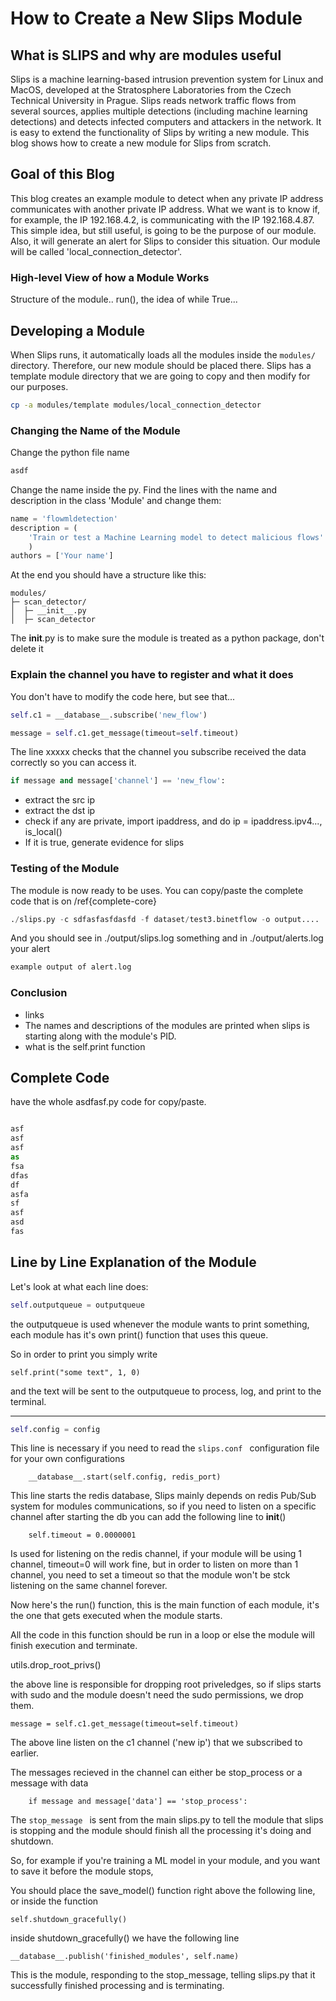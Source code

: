 # How to Create a New Slips Module



## What is SLIPS and why are modules useful
Slips is a machine learning-based intrusion prevention system for Linux and MacOS, developed at the Stratosphere Laboratories from the Czech Technical University in Prague. Slips reads network traffic flows from several sources, applies multiple detections (including machine learning detections) and detects infected computers and attackers in the network. It is easy to extend the functionality of Slips by writing a new module. This blog shows how to create a new module for Slips from scratch.

## Goal of this Blog
This blog creates an example module to detect when any private IP address communicates with another private IP address. What we want is to know if, for example, the IP 192.168.4.2, is communicating with the IP 192.168.4.87. This simple idea, but still useful, is going to be the purpose of our module. Also, it will generate an alert for Slips to consider this situation. Our module will be called 'local_connection_detector'.

### High-level View of how a Module Works
Structure of the module.. run(), the idea of while True...


## Developing a Module
When Slips runs, it automatically loads all the modules inside the ```modules/``` directory. Therefore, our new module should be placed there. Slips has a template module directory that we are going to copy and then modify for our purposes.

```bash
cp -a modules/template modules/local_connection_detector
```    

### Changing the Name of the Module
Change the python file name

```bash
asdf
```

Change the name inside the py. Find the lines with the name and description in the class 'Module' and change them:

```python
name = 'flowmldetection'
description = (
    'Train or test a Machine Learning model to detect malicious flows'
    )
authors = ['Your name']
```

At the end you should have a structure like this:
```
modules/
├─ scan_detector/
│  ├─ __init__.py
│  ├─ scan_detector
```

The __init__.py is to make sure the module is treated as a python package, don't delete it


### Explain the channel you have to register and what it does
You don't have to modify the code here, but see that...
```python
self.c1 = __database__.subscribe('new_flow')
```

```python
message = self.c1.get_message(timeout=self.timeout)
```

The line xxxxx checks that the channel you subscribe received the data correctly so you can access it.
```python
if message and message['channel'] == 'new_flow':
```

- extract the src ip
- extract the dst ip
- check if any are private, import ipaddress, and do ip = ipaddress.ipv4..., is_local()
- If it is true, generate evidence for slips


### Testing of the Module
The module is now ready to be uses. You can copy/paste the complete code that is on /ref{complete-core}

```python
./slips.py -c sdfasfasfdasfd -f dataset/test3.binetflow -o output....
```
And you should see in ./output/slips.log something and in ./output/alerts.log your alert

```bash
example output of alert.log
```


### Conclusion
-  links
- The names and descriptions of the modules are printed when slips is starting along with the module's PID.
- what is the self.print function

## Complete Code
have the whole asdfasf.py code for copy/paste.

```python

asf
asf
asf
as
fsa
dfas
df
asfa
sf
asf
asd
fas

```


## Line by Line Explanation of the Module

Let's look at what each line does:

```python
self.outputqueue = outputqueue
```

the outputqueue is used whenever the module wants to print something,
each module has it's own print() function that uses this queue.

So in order to print you simply write

    self.print("some text", 1, 0)

and the text will be sent to the outputqueue to process, log, and print to the terminal.

---

```python
self.config = config
```

This line is necessary if you need to read the ```slips.conf ``` configuration file for your own configurations

        __database__.start(self.config, redis_port)

This line starts the redis database, Slips mainly depends on redis Pub/Sub system for modules communications, 
so if you need to listen on a specific channel after starting the db you can add the following line to __init__()




        self.timeout = 0.0000001

Is used for listening on the redis channel, if your module will be using 1 channel, timeout=0 will work fine, but in order to 
listen on more than 1 channel, you need to set a timeout so that the module won't be stck listening on the same channel forever.


Now here's the run() function, this is the main function of each module, it's the one that gets executed when the module starts.

All the code in this function should be run in a loop or else the module will finish execution and terminate.



utils.drop_root_privs()

the above line is responsible for dropping root priveledges, so if slips starts with sudo and the module doesn't need the sudo permissions, we drop them.




    message = self.c1.get_message(timeout=self.timeout)

The above line listen on the c1 channel ('new ip') that we subscribed to earlier.

The messages recieved in the channel can either be stop_process or a message with data

        if message and message['data'] == 'stop_process':

The ```stop_message ``` is sent from the main slips.py to tell the module
that slips is stopping and the module should finish all the processing it's doing and shutdown.

So, for example if you're training a ML model in your module, and you want to save it before the module stops, 

You should place the save_model() function right above the following line, or inside the function

    self.shutdown_gracefully()

inside shutdown_gracefully() we have the following line

    __database__.publish('finished_modules', self.name)

This is the module, responding to the stop_message, telling slips.py that it successfully finished processing and
is terminating.

